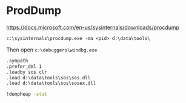 # ProdDump

<https://docs.microsoft.com/en-us/sysinternals/downloads/procdump>

`c:\sysinternals\procdump.exe -ma <pid> d:\data\tools\`

Then open `c:\debuggers\windbg.exe`

```cmd
.sympath
.prefer_dml 1
.loadby sos clr
.load d:\data\tools\sos\sos.dll
.load d:\data\tools\sos\sosex.dll

!dumpheap -stat
```
